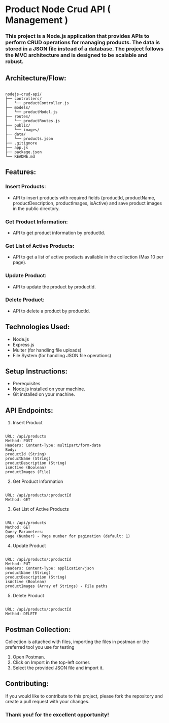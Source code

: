 # Product Node Crud API ( Management )

### This project is a Node.js application that provides APIs to perform CRUD operations for managing products. The data is stored in a JSON file instead of a database. The project follows the MVC architecture and is designed to be scalable and robust.

## Architecture/Flow:

```

nodejs-crud-api/
├── controllers/
│   └── productController.js
├── models/
│   └── productModel.js
├── routes/
│   └── productRoutes.js
├── public/
│   └── images/
├── data/
│   └── products.json
├── .gitignore
├── app.js
├── package.json
└── README.md

```

## Features:

### Insert Products: 
- API to insert products with required fields (productId, productName, productDescription, productImages, isActive) and save product images in the public directory.

### Get Product Information: 
- API to get product information by productId.

### Get List of Active Products: 
- API to get a list of active products available in the collection (Max 10 per page).

### Update Product: 
- API to update the product by productId.

### Delete Product: 
- API to delete a product by productId.

## Technologies Used: 

- Node.js
- Express.js
- Multer (for handling file uploads)
- File System (for handling JSON file operations)

## Setup Instructions:

- Prerequisites
- Node.js installed on your machine.
- Git installed on your machine.

## API Endpoints:

1. Insert Product

```

URL: /api/products
Method: POST
Headers: Content-Type: multipart/form-data
Body:
productId (String)
productName (String)
productDescription (String)
isActive (Boolean)
productImages (File)

```

2. Get Product Information

```

URL: /api/products/:productId
Method: GET

```

3. Get List of Active Products

```

URL: /api/products
Method: GET
Query Parameters:
page (Number) - Page number for pagination (default: 1)

```

4. Update Product

```

URL: /api/products/:productId
Method: PUT
Headers: Content-Type: application/json
productName (String)
productDescription (String)
isActive (Boolean)
productImages (Array of Strings) - File paths

```

5. Delete Product

```

URL: /api/products/:productId
Method: DELETE

```

## Postman Collection:

Collection is attached with files, importing the files in postman or the preferred tool you use for testing

1. Open Postman.
2. Click on Import in the top-left corner.
3. Select the provided JSON file and import it.

## Contributing:

If you would like to contribute to this project, please fork the repository and create a pull request with your changes.

### Thank you! for the excellent opportunity!
